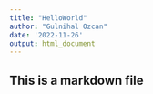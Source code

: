 ```yaml
---
title: "HelloWorld"
author: "Gulnihal Ozcan"
date: '2022-11-26'
output: html_document
---
```



## This is a markdown file


